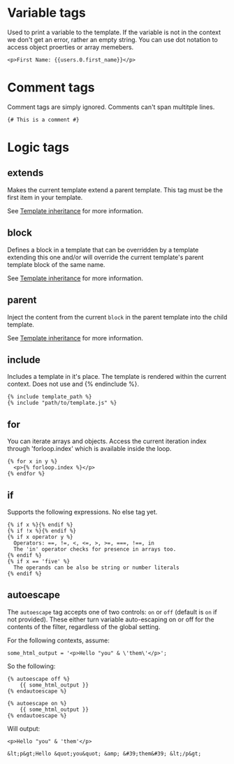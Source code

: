 # Variable tags

Used to print a variable to the template. If the variable is not in the context we don't get an error, rather an empty string. You can use dot notation to access object proerties or array memebers.

    <p>First Name: {{users.0.first_name}}</p>

# Comment tags

Comment tags are simply ignored. Comments can't span multitple lines.

    {# This is a comment #}

# Logic tags

## extends

Makes the current template extend a parent template. This tag must be the first item in your template.

See [Template inheritance](inheritance.md) for more information.

## block

Defines a block in a template that can be overridden by a template extending this one and/or will override the current template's parent template block of the same name.

See [Template inheritance](inheritance.md) for more information.

## parent

Inject the content from the current `block` in the parent template into the child template.

See [Template inheritance](inheritance.md) for more information.

## include

Includes a template in it's place. The template is rendered within the current context. Does not use and {% endinclude %}.

    {% include template_path %}
    {% include "path/to/template.js" %}

## for

You can iterate arrays and objects. Access the current iteration index through 'forloop.index' which is available inside the loop.

    {% for x in y %}
      <p>{% forloop.index %}</p>
    {% endfor %}

## if

Supports the following expressions. No else tag yet.

    {% if x %}{% endif %}
    {% if !x %}{% endif %}
    {% if x operator y %}
      Operators: ==, !=, <, <=, >, >=, ===, !==, in
      The 'in' operator checks for presence in arrays too.
    {% endif %}
    {% if x == 'five' %}
      The operands can be also be string or number literals
    {% endif %}

## autoescape

The `autoescape` tag accepts one of two controls: `on` or `off` (default is `on` if not provided). These either turn variable auto-escaping on or off for the contents of the filter, regardless of the global setting.

For the following contexts, assume:

    some_html_output = '<p>Hello "you" & \'them\'</p>';

So the following:

    {% autoescape off %}
        {{ some_html_output }}
    {% endautoescape %}

    {% autoescape on %}
        {{ some_html_output }}
    {% endautoescape %}

Will output:

    <p>Hello "you" & 'them'</p>

    &lt;p&gt;Hello &quot;you&quot; &amp; &#39;them&#39; &lt;/p&gt;
